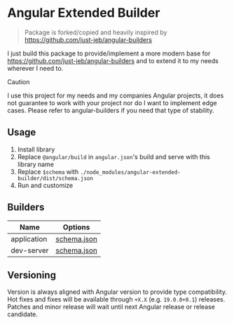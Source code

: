 # Angular Extended Builder

<!-- Intro section should stay in line with root readme -->

> Package is forked/copied and heavily inspired by https://github.com/just-jeb/angular-builders

I just build this package to provide/implement a more modern base for https://github.com/just-jeb/angular-builders and to extend it to my needs wherever I need to.

> [!CAUTION]
> I use this project for my needs and my companies Angular projects, it does not guarantee to work with your project nor do I want to implement edge cases. Please refer to angular-builders if you need that type of stability.

## Usage

1. Install library
2. Replace `@angular/build` in `angular.json`'s build and serve with this library name
3. Replace `$schema` with `./node_modules/angular-extended-builder/dist/schema.json`
4. Run and customize

## Builders

| Name        | Options                                      |
| ----------- | -------------------------------------------- |
| application | [schema.json](./src/application/schema.json) |
| dev-server  | [schema.json](./src/dev-server/schema.json)  |

## Versioning

Version is always aligned with Angular version to provide type compatibility. Hot fixes and fixes will be available through `+X.X` (e.g. `19.0.0+0.1`) releases. Patches and minor release will wait until next Angular release or release candidate.
